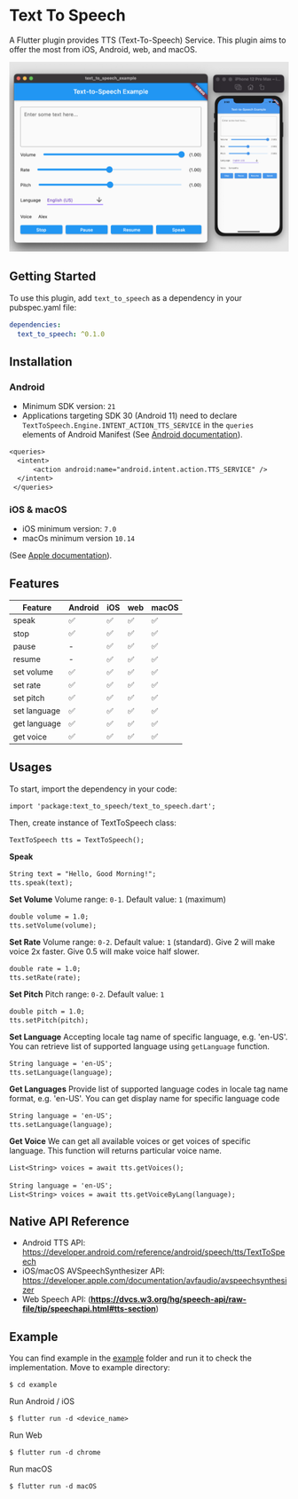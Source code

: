 # Text To Speech

A Flutter plugin provides TTS (Text-To-Speech) Service. This plugin aims to offer the most from iOS, Android, web, and macOS.

![screenshot.png](screenshot.png)

## Getting Started

To use this plugin, add `text_to_speech` as a dependency in your pubspec.yaml file:

```yaml
dependencies:
  text_to_speech: ^0.1.0
```

## Installation

### Android

- Minimum SDK version:  `21`
- Applications targeting SDK 30 (Android 11) need to declare  `TextToSpeech.Engine.INTENT_ACTION_TTS_SERVICE` in the `queries` elements of Android Manifest (See [Android documentation](https://developer.android.com/reference/android/speech/tts/TextToSpeech)).

```
<queries>
  <intent>
      <action android:name="android.intent.action.TTS_SERVICE" />
  </intent>
 </queries>
```

### iOS & macOS

- iOS minimum version: `7.0`
- macOs minimum version `10.14`

(See [Apple documentation](https://developer.apple.com/documentation/avfaudio/avspeechsynthesizer)).

## Features

| Feature      | Android            | iOS                | web                | macOS              |
| ------------ | ------------------ | ------------------ | ------------------ | ------------------ |
| speak        | :white_check_mark: | :white_check_mark: | :white_check_mark: | :white_check_mark: |
| stop         | :white_check_mark: | :white_check_mark: | :white_check_mark: | :white_check_mark: |
| pause        | -                  | :white_check_mark: | :white_check_mark: | :white_check_mark: |
| resume       | -                  | :white_check_mark: | :white_check_mark: | :white_check_mark: |
| set volume   | :white_check_mark: | :white_check_mark: | :white_check_mark: | :white_check_mark: |
| set rate     | :white_check_mark: | :white_check_mark: | :white_check_mark: | :white_check_mark: |
| set pitch    | :white_check_mark: | :white_check_mark: | :white_check_mark: | :white_check_mark: |
| set language | :white_check_mark: | :white_check_mark: | :white_check_mark: | :white_check_mark: |
| get language | :white_check_mark: | :white_check_mark: | :white_check_mark: | :white_check_mark: |
| get voice    | :white_check_mark: | :white_check_mark: | :white_check_mark: | :white_check_mark: |



## Usages

To start, import the dependency in your code:

```
import 'package:text_to_speech/text_to_speech.dart';
```

Then, create instance of TextToSpeech class:

```
TextToSpeech tts = TextToSpeech();
```

**Speak**

```
String text = "Hello, Good Morning!";
tts.speak(text);
```

**Set Volume**
Volume range: `0-1`. Default value: `1` (maximum)

```
double volume = 1.0;
tts.setVolume(volume);
```

**Set Rate**
Volume range: `0-2`. Default value: `1` (standard). Give 2 will make voice 2x faster. Give 0.5 will make voice half slower.

```
double rate = 1.0;
tts.setRate(rate);
```

**Set Pitch**
Pitch range: `0-2`. Default value: `1`

```
double pitch = 1.0;
tts.setPitch(pitch);
```

**Set Language**
Accepting locale tag name of specific language, e.g. 'en-US'. You can retrieve list of supported language using `getLanguage` function.

```
String language = 'en-US';
tts.setLanguage(language);
```

**Get Languages**
Provide list of supported language codes in locale tag name format, e.g. 'en-US'. You can get display name for specific language code

```
String language = 'en-US';
tts.setLanguage(language);
```

**Get Voice**
We can get all available voices or get voices of specific language. This function will returns particular voice name.

```
List<String> voices = await tts.getVoices();

String language = 'en-US';
List<String> voices = await tts.getVoiceByLang(language);
```


## Native API Reference

- Android TTS API: https://developer.android.com/reference/android/speech/tts/TextToSpeech
- iOS/macOS AVSpeechSynthesizer API: https://developer.apple.com/documentation/avfaudio/avspeechsynthesizer
- Web Speech API: (**https://dvcs.w3.org/hg/speech-api/raw-file/tip/speechapi.html#tts-section**)

## Example

You can find example in the [example](https://github.com/ixsans/text_to_speech/tree/main/example) folder and run it to check the implementation.
Move to example directory:

```
$ cd example
```

Run Android / iOS

```
$ flutter run -d <device_name>
```

Run Web

```
$ flutter run -d chrome
```

Run macOS

```
$ flutter run -d macOS
```